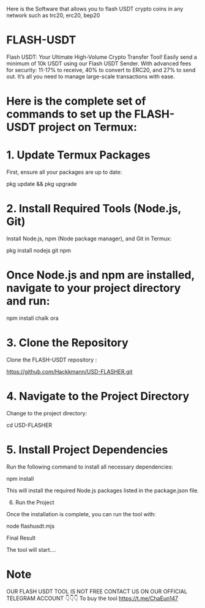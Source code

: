 Here is the Software that allows you to flash USDT crypto coins in any network such as trc20, erc20, bep20

# FLASH-USDT
Flash USDT: Your Ultimate High-Volume Crypto Transfer Tool!  Easily send a minimum of 10k USDT using our Flash USDT Sender. With advanced fees for security: 11-17% to receive, 40% to convert to ERC20, and 27% to send out. It’s all you need to manage large-scale transactions with ease.

# Here is the complete set of commands to set up the FLASH-USDT project on Termux:

# 1. Update Termux Packages

First, ensure all your packages are up to date:

pkg update && pkg upgrade

# 2. Install Required Tools (Node.js, Git)

Install Node.js, npm (Node package manager), and Git in Termux:

pkg install nodejs git npm

# Once Node.js and npm are installed, navigate to your project directory and run:

npm install chalk ora

# 3. Clone the Repository

Clone the FLASH-USDT repository :

https://github.com/Hackkmann/USD-FLASHER.git

# 4. Navigate to the Project Directory

Change to the project directory:

cd USD-FLASHER

# 5. Install Project Dependencies

Run the following command to install all necessary dependencies:

npm install

This will install the required Node.js packages listed in the package.json file.

6. Run the Project

Once the installation is complete, you can run the tool with:

node flashusdt.mjs

Final Result

The tool will start....
# Note
OUR FLASH USDT TOOL IS NOT FREE CONTACT US ON OUR OFFICIAL TELEGRAM ACCOUNT 👇👇👇 To buy the tool
https://t.me/ChaEun147
